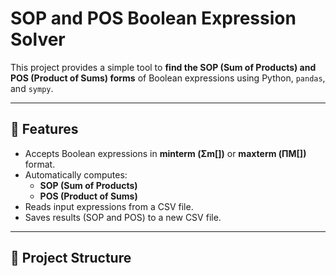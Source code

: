 # SOP and POS Boolean Expression Solver

This project provides a simple tool to **find the SOP (Sum of Products) and POS (Product of Sums) forms** of Boolean expressions using Python, `pandas`, and `sympy`.

---

## 📌 Features
- Accepts Boolean expressions in **minterm (Σm[])** or **maxterm (ΠM[])** format.
- Automatically computes:
  - **SOP (Sum of Products)**  
  - **POS (Product of Sums)**
- Reads input expressions from a CSV file.
- Saves results (SOP and POS) to a new CSV file.

---

## 📂 Project Structure
